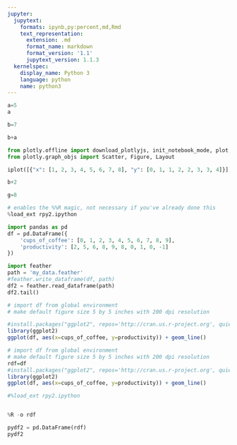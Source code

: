 ```yaml
---
jupyter:
  jupytext:
    formats: ipynb,py:percent,md,Rmd
    text_representation:
      extension: .md
      format_name: markdown
      format_version: '1.1'
      jupytext_version: 1.1.3
  kernelspec:
    display_name: Python 3
    language: python
    name: python3
---
```


```python
a=5
a
```

```python
b=7
```

```python
b+a
```






```python
from plotly.offline import download_plotlyjs, init_notebook_mode, plot, iplot
from plotly.graph_objs import Scatter, Figure, Layout

iplot([{"x": [1, 2, 3, 4, 5, 6, 7, 8], "y": [0, 1, 1, 2, 2, 3, 3, 4]}])
```


```python
b+2
```

```python
g=8
```

```python
# enables the %%R magic, not necessary if you've already done this
%load_ext rpy2.ipython

import pandas as pd
df = pd.DataFrame({
    'cups_of_coffee': [0, 1, 2, 3, 4, 5, 6, 7, 8, 9],
    'productivity': [2, 5, 6, 8, 9, 8, 0, 1, 0, -1]
})
```


```python
import feather
path = 'my_data.feather'
#feather.write_dataframe(df, path)
df2 = feather.read_dataframe(path)
df2.tail()
```

```R magic_args="-i df -w 5 -h 5 --units in -r 200"
# import df from global environment
# make default figure size 5 by 5 inches with 200 dpi resolution

#install.packages("ggplot2", repos='http://cran.us.r-project.org', quiet=TRUE)
library(ggplot2)
ggplot(df, aes(x=cups_of_coffee, y=productivity)) + geom_line()

```

```R magic_args="-i df"
# import df from global environment
# make default figure size 5 by 5 inches with 200 dpi resolution
rdf=df
#install.packages("ggplot2", repos='http://cran.us.r-project.org', quiet=TRUE)
library(ggplot2)
ggplot(df, aes(x=cups_of_coffee, y=productivity)) + geom_line()
```

```python
#%load_ext rpy2.ipython


%R -o rdf

pydf2 = pd.DataFrame(rdf)
pydf2
```

```python

```
